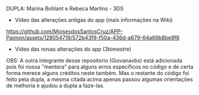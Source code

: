 
DUPLA: Marina Bohlant e Rebeca Martins - 3DS
- Vídeo das alterações antigas do app (mais informações na Wiki)

https://github.com/MoisesdosSantosCruz/APP-Paimon/assets/128054719/572b43f9-f50a-436d-a679-64a69b8be9f8


- Vídeo das novas alterações do app (3bimestre)




OBS: A outra integrante desse repositorio (Giovanavbs) está adicionada pois foi nossa "mentora" para alguns erros especificos no código e de certa forma merece alguns créditos neste também. Mas o restante do código foi feito pela dupla, a mesma citada acima apenas passou algumas orientações de melhoria e ajudou a dupla a faze-las.


